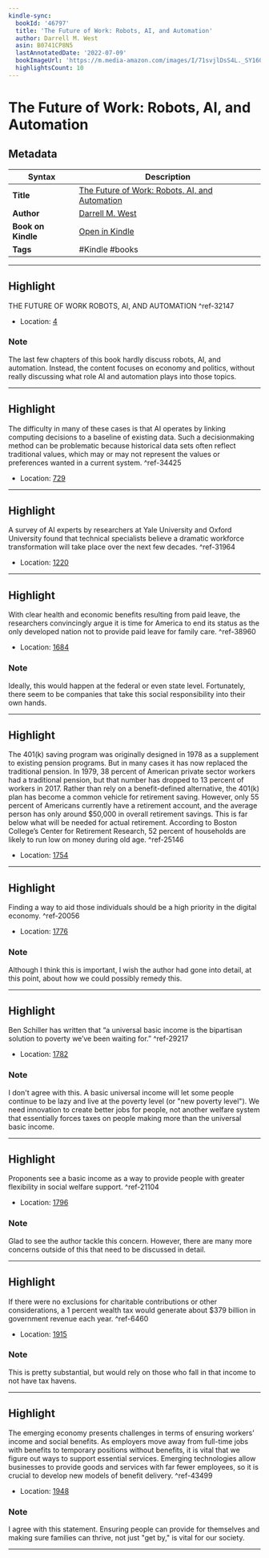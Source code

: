 ```yaml
---
kindle-sync:
  bookId: '46797'
  title: 'The Future of Work: Robots, AI, and Automation'
  author: Darrell M. West
  asin: B0741CP8N5
  lastAnnotatedDate: '2022-07-09'
  bookImageUrl: 'https://m.media-amazon.com/images/I/71svjlDsS4L._SY160.jpg'
  highlightsCount: 10
---
```

# The Future of Work: Robots, AI, and Automation

## Metadata

| Syntax | Description |
| ---------- | ---------- |
| **Title** | [The Future of Work: Robots, AI, and Automation](https://www.amazon.com/dp/B0741CP8N5) |
| **Author** | [Darrell M. West](https://www.amazon.com/Darrell-M-West/e/B001IXQ4E4/ref=dp_byline_cont_ebooks_1) |
| **Book on Kindle** | <a href="kindle://book?action=open&asin=B0741CP8N5" target="_blank">Open in Kindle</a> |
| **Tags** | #Kindle #books |

---

## Highlight

THE FUTURE OF WORK ROBOTS, AI, AND AUTOMATION ^ref-32147
- Location: [4](kindle://book?action=open&asin=B0741CP8N5&location=4)

### Note
The last few chapters of this book hardly discuss robots, AI, and automation. Instead, the content focuses on economy and politics, without really discussing what role AI and automation plays into those topics.

---
## Highlight

The difficulty in many of these cases is that AI operates by linking computing decisions to a baseline of existing data. Such a decisionmaking method can be problematic because historical data sets often reflect traditional values, which may or may not represent the values or preferences wanted in a current system. ^ref-34425
- Location: [729](kindle://book?action=open&asin=B0741CP8N5&location=729)

---
## Highlight

A survey of AI experts by researchers at Yale University and Oxford University found that technical specialists believe a dramatic workforce transformation will take place over the next few decades. ^ref-31964
- Location: [1220](kindle://book?action=open&asin=B0741CP8N5&location=1220)

---
## Highlight

With clear health and economic benefits resulting from paid leave, the researchers convincingly argue it is time for America to end its status as the only developed nation not to provide paid leave for family care. ^ref-38960
- Location: [1684](kindle://book?action=open&asin=B0741CP8N5&location=1684)

### Note
Ideally, this would happen at the federal or even state level. Fortunately, there seem to be companies that take this social responsibility into their own hands.

---
## Highlight

The 401(k) saving program was originally designed in 1978 as a supplement to existing pension programs. But in many cases it has now replaced the traditional pension. In 1979, 38 percent of American private sector workers had a traditional pension, but that number has dropped to 13 percent of workers in 2017. Rather than rely on a benefit-defined alternative, the 401(k) plan has become a common vehicle for retirement saving. However, only 55 percent of Americans currently have a retirement account, and the average person has only around $50,000 in overall retirement savings. This is far below what will be needed for actual retirement. According to Boston College’s Center for Retirement Research, 52 percent of households are likely to run low on money during old age. ^ref-25146
- Location: [1754](kindle://book?action=open&asin=B0741CP8N5&location=1754)

---
## Highlight

Finding a way to aid those individuals should be a high priority in the digital economy. ^ref-20056
- Location: [1776](kindle://book?action=open&asin=B0741CP8N5&location=1776)

### Note
Although I think this is important, I wish the author had gone into detail, at this point, about how we could possibly remedy this.

---
## Highlight

Ben Schiller has written that “a universal basic income is the bipartisan solution to poverty we’ve been waiting for.” ^ref-29217
- Location: [1782](kindle://book?action=open&asin=B0741CP8N5&location=1782)

### Note
I don't agree with this. A basic universal income will let some people continue to be lazy and live at the poverty level (or "new poverty level"). We need innovation to create better jobs for people, not another welfare system that essentially forces taxes on people making more than the universal basic income.

---
## Highlight

Proponents see a basic income as a way to provide people with greater flexibility in social welfare support. ^ref-21104
- Location: [1796](kindle://book?action=open&asin=B0741CP8N5&location=1796)

### Note
Glad to see the author tackle this concern. However, there are many more concerns outside of this that need to be discussed in detail.

---
## Highlight

If there were no exclusions for charitable contributions or other considerations, a 1 percent wealth tax would generate about $379 billion in government revenue each year. ^ref-6460
- Location: [1915](kindle://book?action=open&asin=B0741CP8N5&location=1915)

### Note
This is pretty substantial, but would rely on those who fall in that income to not have tax havens.

---
## Highlight

The emerging economy presents challenges in terms of ensuring workers’ income and social benefits. As employers move away from full-time jobs with benefits to temporary positions without benefits, it is vital that we figure out ways to support essential services. Emerging technologies allow businesses to provide goods and services with far fewer employees, so it is crucial to develop new models of benefit delivery. ^ref-43499
- Location: [1948](kindle://book?action=open&asin=B0741CP8N5&location=1948)

### Note
I agree with this statement. Ensuring people can provide for themselves and making sure families can thrive, not just "get by," is vital for our society.

---
